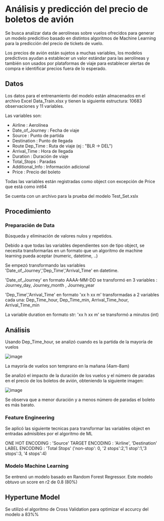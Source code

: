 # Análisis y predicción del precio de boletos de avión

Se busca analizar data de aerolíneas sobre vuelos ofrecidos para generar un modelo predicitivo basado en distintos algoritmos de Machine Learning para la predicción del precio de tickets de vuelo.

Los precios de avión están sujetos a muchas variables, los modelos predictivos ayudan a establecer un valor estándar para las aerolíneas y también son usados por plataformas de viaje para establecer alertas de compra e identificar precios fuera de lo esperado.

## Datos

Los datos para el entrenamiento del modelo están almacenados en el archivo Excel Data_Train.xlsx y tienen la siguiente estructura: 10683 observaciones y 11 variables.

Las variables son: 

- Airline : Aerolínea
- Date_of_Journey : Fecha de viaje
- Source : Punto de partida
- Destination : Punto de llegada
- Route	Dep_Time : Ruta de viaje (ej : "BLR → DEL")
- Arrival_Time : Hora de llegada
- Duration : Duración de viaje
- Total_Stops : Paradas
- Additional_Info : Información adicional
- Price : Precio del boleto

Todas las variables están registradas como object con excepción de Price que está como int64

Se cuenta con un archivo para la prueba del modelo Test_Set.xslx

## Procedimiento

### Preparación de Data

Búsqueda y eliminación de valores nulos y repetidos.

Debido a que todas las variables dependientes son de tipo object, se necesita transformarlas en un formato que un algoritmo de machine learning pueda aceptar (numeric, datetime, ..)

Se empezó transformando las variables 'Date_of_Journey','Dep_Time','Arrival_Time' en datetime.

'Date_of_Journey' en formato AAAA-MM-DD se transformó en 3 variables : Journey_day, Journey_month , Journey_year

'Dep_Time','Arrival_Time' en formato 'xx h xx m' transformadas a 2 variables cada una: Dep_Time_hour,	Dep_Time_min, Arrival_Time_hour,	Arrival_Time_min

La variable duration en formato str: 'xx h xx m' se transformó a minutos (int)

## Análisis 

Usando Dep_Time_hour, se analizó cuando es la partida de la mayoría de vuelos

![image](https://github.com/user-attachments/assets/5f335a86-7f34-40ff-8611-f2bdca3fbce8)

La mayoría de vuelos son temprano en la mañana (4am-8am)

Se analizó el impacto de la duración de los vuelos y el número de paradas en el precio de los boletos de avión, obteniendo la siguiente imagen:

![image](https://github.com/user-attachments/assets/5ef5ab74-eca3-44eb-8115-dc7046166b43)

Se observa que a menor duración y a menos número de paradas el boleto es más barato.

### Feature Engineering
Se aplicó las siguiente tecnicas para transformar las variables object en entradas admisibles por el algoritmo de ML

ONE HOT ENCODING : 'Source'
TARGET ENCODING : 'Airline', 'Destination'
LABEL ENCODING : 'Total Stops' ('non-stop': 0, '2 stops':2,'1 stop':1,'3 stops':3, '4 stops':4)

### Modelo Machine Learning
Se entrenó un modelo basado en Random Forest Regressor. Este modelo obtuvo un score en r2 de 0.8 (80%)

## Hypertune Model
Se utilizó el algoritmo de Cross Validation para optimizar el accurcy del modelo a 83%%

